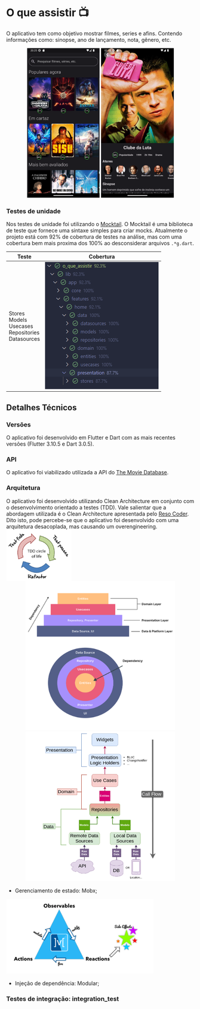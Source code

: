 # O que assistir 📺

O aplicativo tem como objetivo mostrar filmes, series e afins. Contendo informações como: sinopse, ano de lançamento, nota, gênero, etc. 

<div align="center">
<img src="/assets/images/home.png" alt="Home" style="height: 400px; "/>
<img src="/assets/images/details.png" alt="Details" style="height: 400px; "/>
</div>

### Testes de unidade

Nos testes de unidade foi utilizando o [Mocktail](https://pub.dev/packages/mocktail). O Mocktail é uma biblioteca de teste que fornece uma sintaxe simples para criar mocks. Atualmente o projeto está com 92% de cobertura de testes na análise, mas com uma cobertura bem mais proxima dos 100% ao desconsiderar arquivos ```.*g.dart```. 

| Teste | Cobertura |
| --- | --- |
| Stores <br> Models <br> Usecases<br> Repositories<br> Datasources | ![Testes de unidade](/assets/images/coverage.png) |




## Detalhes Técnicos

### Versões
O aplicativo foi desenvolvido em Flutter e Dart com as mais recentes versões (Flutter 3.10.5 e Dart 3.0.5). 
### API
O aplicativo foi viabilizado utilizada a API do [The Movie Database](https://www.themoviedb.org/).

### Arquitetura

O aplicativo foi desenvolvido utilizando Clean Architecture em conjunto com o desenvolvimento orientado a testes (TDD). Vale salientar que a abordagem utilizada é o Clean Architecture apresentada pelo [Reso Coder](https://resocoder.com/flutter-clean-architecture-tdd/).
Dito isto, pode percebe-se que o aplicativo foi desenvolvido com uma arquitetura desacoplada, mas causando um overengineering.
<img src="/assets/images/tdd.png" align="left" alt="TDD" style="width: 175px; height: 125;"/>

<br clear="left"/>

<div align="center" >
<img src="/assets/images/clean-arch.png" alt="Clean Architecture" style="width: 400px; height: 400px;"/>
<img src="/assets/images/clean-arch-call-flow.png" alt="Clean Architecture" style="width: 400px; height:400px"/>
</div>

- Gerenciamento de estado: Mobx;

<img src="/assets/images/mobx.png" alt="Mobx" style="height: 200px; "/>

- Injeção de dependência: Modular;

### Testes de integração: integration_test

